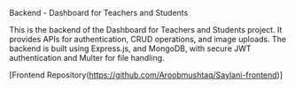 Backend - Dashboard for Teachers and Students

This is the backend of the Dashboard for Teachers and Students project. It provides APIs for authentication, CRUD operations, and image uploads. The backend is built using Express.js, and MongoDB, with secure JWT authentication and Multer for file handling.

 [Frontend Repository(https://github.com/Aroobmushtaq/Saylani-frontend)]
